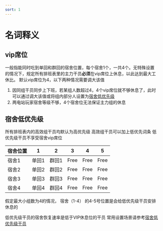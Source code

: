 ```yaml
---
sort: 1
---
```

# 名词释义

## vip席位
一般指能同时吃到单回和群回的宿舍位置，每个宿舍1个，一共4个。无特殊设置的情况下，规定所有排班表里的主力干员**必须**在vip席位上休息，以此达到最大工休比。
默认vip席位为4，以下两种情况需要调大该值
1. 因同组干员同步上下班，若某组人数超过4，4个vip席位就不够休息了，此时可以通过调大该值或将组内部分人设置为[宿舍低优先级](./1.explanation.html#宿舍低优先级)
2. 两电站玩家宿舍等级不够，4个宿舍位无法保证主力组的休息

## 宿舍低优先级
所有排班表内的高效组干员均默认为高优先级
高效组干员可以加上低优先词条
低优先级干员不享受宿舍vip席位


| 宿舍位置 | 1 | 2 | 3 | 4| 5|
|----------|----------|----------|----------|----------|----------|
| 宿舍1   | 单回1 | 群回1  |Free|Free|Free|
| 宿舍2   | 单回2 | 群回2  |Free|Free|Free|
| 宿舍3   | 单回3 | 群回3 |Free|Free|Free|
| 宿舍4   | 单回4 | 群回4  |Free|Free|Free|


假定最大小组数为4的情况，
宿舍（1-4） 的4-5号位置是会给低优先级干员安排休息的

低优先级干员的宿舍恢复速率是低于VIP休息位的干员
常用设置场景请参考[宿舍低优先级干员](../conf/2.advancedSettings.html#宿舍低优先级干员)
